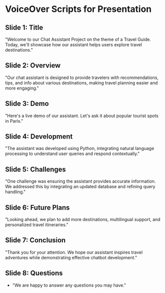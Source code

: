 # VoiceOver Scripts for Presentation

## Slide 1: Title
"Welcome to our Chat Assistant Project on the theme of a Travel Guide. Today, we'll showcase how our assistant helps users explore travel destinations."

## Slide 2: Overview
"Our chat assistant is designed to provide travelers with recommendations, tips, and info about various destinations, making travel planning easier and more engaging."

## Slide 3: Demo
"Here's a live demo of our assistant. Let's ask it about popular tourist spots in Paris."

## Slide 4: Development
"The assistant was developed using Python, integrating natural language processing to understand user queries and respond contextually."

## Slide 5: Challenges
"One challenge was ensuring the assistant provides accurate information. We addressed this by integrating an updated database and refining query handling."

## Slide 6: Future Plans
"Looking ahead, we plan to add more destinations, multilingual support, and personalized travel itineraries."

## Slide 7: Conclusion
"Thank you for your attention. We hope our assistant inspires travel adventures while demonstrating effective chatbot development."

## Slide 8: Questions
- "We are happy to answer any questions you may have."